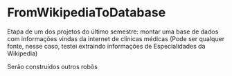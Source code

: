 # FromWikipediaToDatabase

Etapa de um dos projetos do último semestre: montar uma base de dados com informações vindas da internet de clínicas médicas 
(Pode ser qualquer fonte, nesse caso, testei extraindo informações de Especialidades da Wikipedia)

Serão construídos outros robôs
